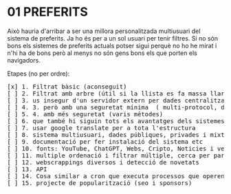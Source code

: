 
# 01 PREFERITS

Això hauria d'arribar a ser una millora personalitzada multiusuari del sistema de preferits. Ja ho és per a un sol usuari per tenir filtres. Si no són bons els sistemes de preferits actuals potser sigui perquè no ho he mirat i n'hi ha de bons però al menys no són gens bons els que porten els navigadors.

Etapes (no per ordre):
<pre>
[x] 1. Filtrat bàsic (aconseguit) 
[ ] 2. Filtrat amb arbre (útil si la llista es fa massa llarga) alternatiu
[ ] 3. us insegur d'un servidor extern per dades centralitzades
[ ] 4. 3. però amb una seguretat mínima  ( multi-protocol, del tipus "id, clau, mètode" ) 
[ ] 5. 4. amb més seguretat (varis mètodes)
[ ] 6. que també hi siguin tots els avantatges dels sistemes de preferits de, per exemple, chrome però també els altres
[ ] 7. usar google translate per a tota l'estructura
[ ] 8. sistema multiusuari, dades públiques, privades i mixtes, control de contingut administrador (aprovació de publicacions)
[ ] 9. documentació per fer instalació del sistema etc
[ ] 10. fonts: YouTube, ChatGPT, Webs, Cripto, Noticies i veure quins etcéteres si existeixen
[ ] 11. multiple ordenació i filtrar múltiple, cerca per paraules
[ ] 12. webscrappings diversos i detecció de novetats
[ ] 13. API
[ ] 14. Cosa similar a cron que executa processos que operen amb la API
[ ] 15. projecte de popularització (seo i sponsors)
</pre>
